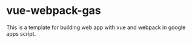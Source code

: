 # vue-webpack-gas
This is a template for building web app with vue and webpack in google apps script.
